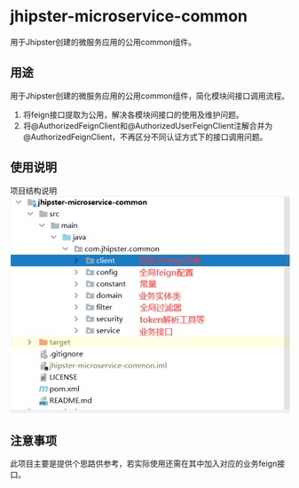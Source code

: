 # jhipster-microservice-common
用于Jhipster创建的微服务应用的公用common组件。  

## 用途
用于Jhipster创建的微服务应用的公用common组件，简化模块间接口调用流程。  
1. 将feign接口提取为公用，解决各模块间接口的使用及维护问题。
2. 将@AuthorizedFeignClient和@AuthorizedUserFeignClient注解合并为@AuthorizedFeignClient，不再区分不同认证方式下的接口调用问题。  

## 使用说明
项目结构说明
![使用方法](./src/test/resources/pic/projectStructure.png)

## 注意事项
此项目主要是提供个思路供参考，若实际使用还需在其中加入对应的业务feign接口。

